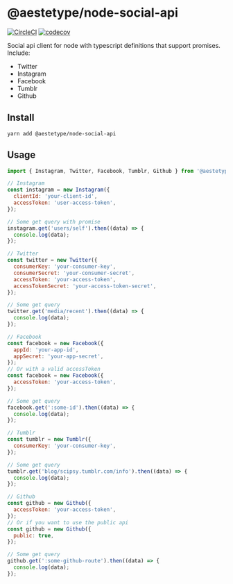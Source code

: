 # @aestetype/node-social-api

[![CircleCI](https://circleci.com/gh/aestetype/node-social-api.svg?style=svg)](https://circleci.com/gh/aestetype/node-social-api)
[![codecov](https://codecov.io/gh/aestetype/node-social-api/branch/master/graph/badge.svg)](https://codecov.io/gh/aestetype/node-social-api)

Social api client for node with typescript definitions that support promises.
Include:
* Twitter
* Instagram
* Facebook
* Tumblr
* Github

## Install

`yarn add @aestetype/node-social-api`

## Usage

```javascript
import { Instagram, Twitter, Facebook, Tumblr, Github } from '@aestetype/node-social-api';

// Instagram
const instagram = new Instagram({
  clientId: 'your-client-id',
  accessToken: 'user-access-token',
});

// Some get query with promise
instagram.get('users/self').then((data) => {
  console.log(data);
});

// Twitter
const twitter = new Twitter({
  consumerKey: 'your-consumer-key',
  consumerSecret: 'your-consumer-secret',
  accessToken: 'your-access-token',
  accessTokenSecret: 'your-access-token-secret',
});

// Some get query
twitter.get('media/recent').then((data) => {
  console.log(data);
});

// Facebook
const facebook = new Facebook({
  appId: 'your-app-id',
  appSecret: 'your-app-secret',
});
// Or with a valid accessToken
const facebook = new Facebook({
  accessToken: 'your-access-token',
});

// Some get query
facebook.get(':some-id').then((data) => {
  console.log(data);
});

// Tumblr
const tumblr = new Tumblr({
  consumerKey: 'your-consumer-key',
});

// Some get query
tumblr.get('blog/scipsy.tumblr.com/info').then((data) => {
  console.log(data);
});

// Github
const github = new Github({
  accessToken: 'your-access-token',
});
// Or if you want to use the public api
const github = new Github({
  public: true,
});

// Some get query
github.get(':some-github-route').then((data) => {
  console.log(data);
});
```
